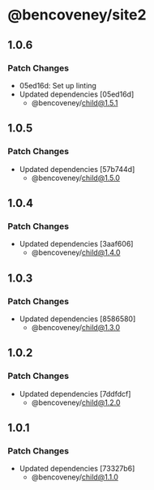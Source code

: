 # @bencoveney/site2

## 1.0.6

### Patch Changes

- 05ed16d: Set up linting
- Updated dependencies [05ed16d]
  - @bencoveney/child@1.5.1

## 1.0.5

### Patch Changes

- Updated dependencies [57b744d]
  - @bencoveney/child@1.5.0

## 1.0.4

### Patch Changes

- Updated dependencies [3aaf606]
  - @bencoveney/child@1.4.0

## 1.0.3

### Patch Changes

- Updated dependencies [8586580]
  - @bencoveney/child@1.3.0

## 1.0.2

### Patch Changes

- Updated dependencies [7ddfdcf]
  - @bencoveney/child@1.2.0

## 1.0.1

### Patch Changes

- Updated dependencies [73327b6]
  - @bencoveney/child@1.1.0
